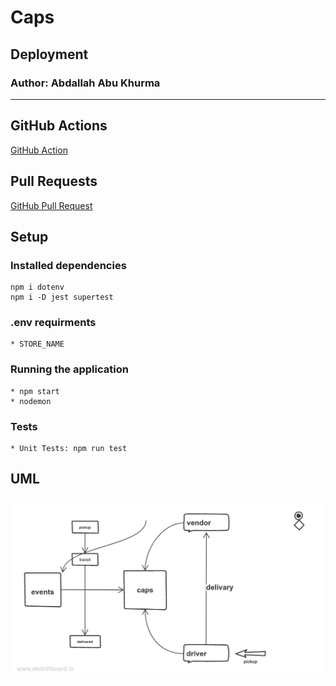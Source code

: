 # Caps

## Deployment

### Author: Abdallah Abu Khurma

***

## GitHub Actions

[GitHub Action](https://github.com/AbdallahAbuKhurma/caps/actions)

## Pull Requests

[GitHub Pull Request](https://github.com/AbdallahAbuKhurma/api-server/pull/1)

## Setup

### Installed dependencies

    npm i dotenv
    npm i -D jest supertest

### .env requirments

    * STORE_NAME  

### Running the application

    * npm start
    * nodemon

### Tests

    * Unit Tests: npm run test

## UML

![uml](/assets/lab11.png)

